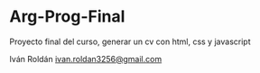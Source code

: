# Arg-Prog-Final
Proyecto final del curso, generar un cv con html, css y javascript

Iván Roldán
ivan.roldan3256@gmail.com
